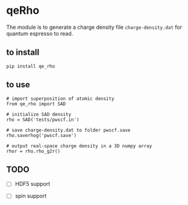 # qeRho



The module is to generate a charge density file `charge-density.dat` for quantum espresso to read.

## to install

```
pip install qe_rho
```

## to use

```
# import superposition of atomic density
from qe_rho import SAD

# initialize SAD density
rho = SAD('tests/pwscf.in')

# save charge-density.dat to folder pwscf.save
rho.saverhog('pwscf.save')

# output real-space charge density in a 3D numpy array
rhor = rho.rho_g2r()
```

## TODO
- [ ] HDF5 support
- [ ] spin support



